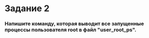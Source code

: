 # Задание 2
### Напишите команду, которая выводит все запущенные процессы пользователя root в файл "user_root_ps".
